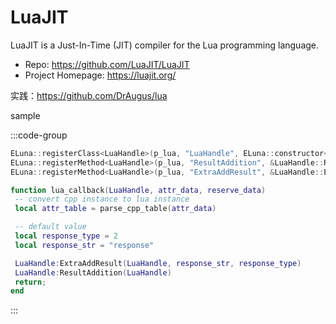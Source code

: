 # LuaJIT

LuaJIT is a Just-In-Time (JIT) compiler for the Lua programming language.

- Repo: <https://github.com/LuaJIT/LuaJIT>
- Project Homepage: <https://luajit.org/>

实践：<https://github.com/DrAugus/lua>

sample

:::code-group

```cpp [register]
ELuna::registerClass<LuaHandle>(p_lua, "LuaHandle", ELuna::constructor<LuaHandle, std::string>);
ELuna::registerMethod<LuaHandle>(p_lua, "ResultAddition", &LuaHandle::ResultAddition);
ELuna::registerMethod<LuaHandle>(p_lua, "ExtraAddResult", &LuaHandle::ExtraAddResult);
```

```lua [callback]
function lua_callback(LuaHandle, attr_data, reserve_data)
 -- convert cpp instance to lua instance
 local attr_table = parse_cpp_table(attr_data)

 -- default value
 local response_type = 2
 local response_str = "response"

 LuaHandle:ExtraAddResult(LuaHandle, response_str, response_type)
 LuaHandle:ResultAddition(LuaHandle)
 return;
end

```

:::
